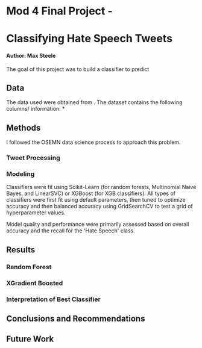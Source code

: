 # Mod 4 Final Project - 
# Classifying Hate Speech Tweets

#### Author: Max Steele

The goal of this project was to build a classifier to predict 

## Data
The data used were obtained from <a href=""> </a>. The dataset contains the following columns/ information: 
* 




## Methods
I followed the OSEMN data science process to approach this problem. 


### Tweet Processing







### Modeling
Classifiers were fit using Scikit-Learn (for random forests, Multinomial Naive Bayes, and LinearSVC) or XGBoost (for XGB classifiers). All types of classifiers were first fit using default parameters, then tuned to optimize accuracy and then balanced accuracy using GridSearchCV to test a grid of hyperparameter values.

Model quality and performance were primarily assessed based on overall accuracy and the recall for the 'Hate Speech' class.


## Results


### Random Forest

###

###

### XGradient Boosted



### Interpretation of Best Classifier




## Conclusions and Recommendations




## Future Work

